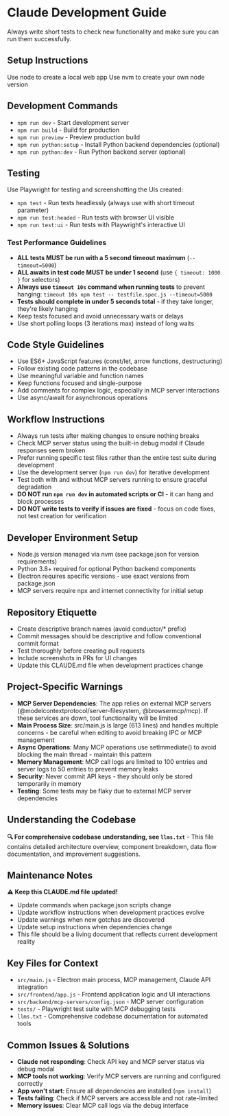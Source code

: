 # Claude Development Guide

Always write short tests to check new functionality and make sure you can run them successfully.

## Setup Instructions

Use node to create a local web app
Use nvm to create your own node version

## Development Commands

- `npm run dev` - Start development server
- `npm run build` - Build for production
- `npm run preview` - Preview production build
- `npm run python:setup` - Install Python backend dependencies (optional)
- `npm run python:dev` - Run Python backend server (optional)

## Testing

Use Playwright for testing and screenshotting the UIs created:

- `npm test` - Run tests headlessly (always use with short timeout parameter)
- `npm run test:headed` - Run tests with browser UI visible
- `npm run test:ui` - Run tests with Playwright's interactive UI

### Test Performance Guidelines

- **ALL tests MUST be run with a 5 second timeout maximum** (`--timeout=5000`)
- **ALL awaits in test code MUST be under 1 second** (use `{ timeout: 1000 }` for selectors)
- **Always use `timeout 10s` command when running tests** to prevent hanging: `timeout 10s npm test -- testfile.spec.js --timeout=5000`
- **Tests should complete in under 5 seconds total** - if they take longer, they're likely hanging
- Keep tests focused and avoid unnecessary waits or delays
- Use short polling loops (3 iterations max) instead of long waits

## Code Style Guidelines

- Use ES6+ JavaScript features (const/let, arrow functions, destructuring)
- Follow existing code patterns in the codebase
- Use meaningful variable and function names
- Keep functions focused and single-purpose
- Add comments for complex logic, especially in MCP server interactions
- Use async/await for asynchronous operations

## Workflow Instructions

- Always run tests after making changes to ensure nothing breaks
- Check MCP server status using the built-in debug modal if Claude responses seem broken
- Prefer running specific test files rather than the entire test suite during development
- Use the development server (`npm run dev`) for iterative development
- Test both with and without MCP servers running to ensure graceful degradation
- **DO NOT run `npm run dev` in automated scripts or CI** - it can hang and block processes
- **DO NOT write tests to verify if issues are fixed** - focus on code fixes, not test creation for verification

## Developer Environment Setup

- Node.js version managed via nvm (see package.json for version requirements)
- Python 3.8+ required for optional Python backend components
- Electron requires specific versions - use exact versions from package.json
- MCP servers require npx and internet connectivity for initial setup

## Repository Etiquette

- Create descriptive branch names (avoid conductor/* prefix)
- Commit messages should be descriptive and follow conventional commit format
- Test thoroughly before creating pull requests
- Include screenshots in PRs for UI changes
- Update this CLAUDE.md file when development practices change

## Project-Specific Warnings

- **MCP Server Dependencies**: The app relies on external MCP servers (@modelcontextprotocol/server-filesystem, @browsermcp/mcp). If these services are down, tool functionality will be limited
- **Main Process Size**: src/main.js is large (613 lines) and handles multiple concerns - be careful when editing to avoid breaking IPC or MCP management
- **Async Operations**: Many MCP operations use setImmediate() to avoid blocking the main thread - maintain this pattern
- **Memory Management**: MCP call logs are limited to 100 entries and server logs to 50 entries to prevent memory leaks
- **Security**: Never commit API keys - they should only be stored temporarily in memory
- **Testing**: Some tests may be flaky due to external MCP server dependencies

## Understanding the Codebase

**🔍 For comprehensive codebase understanding, see `llms.txt`** - This file contains detailed architecture overview, component breakdown, data flow documentation, and improvement suggestions.

## Maintenance Notes

**⚠️ Keep this CLAUDE.md file updated!** 
- Update commands when package.json scripts change
- Update workflow instructions when development practices evolve  
- Update warnings when new gotchas are discovered
- Update setup instructions when dependencies change
- This file should be a living document that reflects current development reality

## Key Files for Context

- `src/main.js` - Electron main process, MCP management, Claude API integration
- `src/frontend/app.js` - Frontend application logic and UI interactions
- `src/backend/mcp-servers/config.json` - MCP server configuration
- `tests/` - Playwright test suite with MCP debugging tests
- `llms.txt` - Comprehensive codebase documentation for automated tools

## Common Issues & Solutions

- **Claude not responding**: Check API key and MCP server status via debug modal
- **MCP tools not working**: Verify MCP servers are running and configured correctly
- **App won't start**: Ensure all dependencies are installed (`npm install`)
- **Tests failing**: Check if MCP servers are accessible and not rate-limited
- **Memory issues**: Clear MCP call logs via the debug interface
